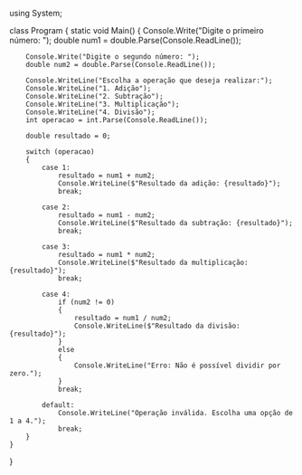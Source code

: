 
using System;

class Program
{
    static void Main()
    {
        Console.Write("Digite o primeiro número: ");
        double num1 = double.Parse(Console.ReadLine());

        Console.Write("Digite o segundo número: ");
        double num2 = double.Parse(Console.ReadLine());

        Console.WriteLine("Escolha a operação que deseja realizar:");
        Console.WriteLine("1. Adição");
        Console.WriteLine("2. Subtração");
        Console.WriteLine("3. Multiplicação");
        Console.WriteLine("4. Divisão");
        int operacao = int.Parse(Console.ReadLine());

        double resultado = 0;

        switch (operacao)
        {
            case 1:
                resultado = num1 + num2;
                Console.WriteLine($"Resultado da adição: {resultado}");
                break;

            case 2:
                resultado = num1 - num2;
                Console.WriteLine($"Resultado da subtração: {resultado}");
                break;

            case 3:
                resultado = num1 * num2;
                Console.WriteLine($"Resultado da multiplicação: {resultado}");
                break;

            case 4:
                if (num2 != 0)
                {
                    resultado = num1 / num2;
                    Console.WriteLine($"Resultado da divisão: {resultado}");
                }
                else
                {
                    Console.WriteLine("Erro: Não é possível dividir por zero.");
                }
                break;

            default:
                Console.WriteLine("Operação inválida. Escolha uma opção de 1 a 4.");
                break;
        }
    }
}
